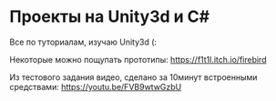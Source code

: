 # Проекты на Unity3d и C#
Все по туториалам, изучаю Unity3d (:

Некоторые можно пощупать прототипы:
https://f1t1l.itch.io/firebird

Из тестового задания видео, сделано за 10минут встроенными средствами: 
https://youtu.be/FVB9wtwGzbU

